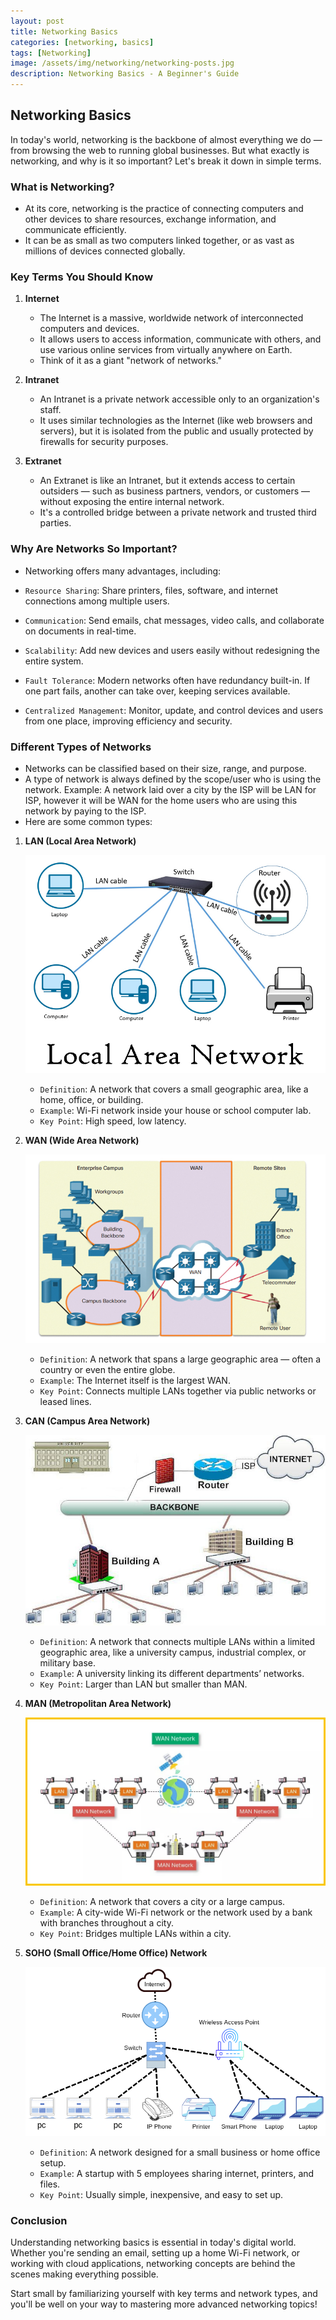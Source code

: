 ```yaml
---
layout: post
title: Networking Basics
categories: [networking, basics]
tags: [Networking]
image: /assets/img/networking/networking-posts.jpg
description: Networking Basics - A Beginner's Guide
---
```


## Networking Basics

In today's world, networking is the backbone of almost everything we do — from browsing the web to running global businesses. But what exactly is networking, and why is it so important? Let's break it down in simple terms.

### What is Networking?

- At its core, networking is the practice of connecting computers and other devices to share resources, exchange information, and communicate efficiently.
- It can be as small as two computers linked together, or as vast as millions of devices connected globally.

### Key Terms You Should Know

1. **Internet**
    - The Internet is a massive, worldwide network of interconnected computers and devices.
    - It allows users to access information, communicate with others, and use various online services from virtually anywhere on Earth.
    - Think of it as a giant "network of networks."

2. **Intranet**
    - An Intranet is a private network accessible only to an organization's staff.
    - It uses similar technologies as the Internet (like web browsers and servers), but it is isolated from the public and usually protected by firewalls for security purposes.

3. **Extranet**
    - An Extranet is like an Intranet, but it extends access to certain outsiders — such as business partners, vendors, or customers — without exposing the entire internal network.
    - It's a controlled bridge between a private network and trusted third parties.

### Why Are Networks So Important?

- Networking offers many advantages, including:

- `Resource Sharing`: Share printers, files, software, and internet connections among multiple users.
- `Communication`: Send emails, chat messages, video calls, and collaborate on documents in real-time.
- `Scalability`: Add new devices and users easily without redesigning the entire system.
- `Fault Tolerance`: Modern networks often have redundancy built-in. If one part fails, another can take over, keeping services available.
- `Centralized Management`: Monitor, update, and control devices and users from one place, improving efficiency and security.

### Different Types of Networks

- Networks can be classified based on their size, range, and purpose.
- A type of network is always defined by the scope/user who is using the network. Example: A network laid over a city by the ISP will be LAN for ISP, however it will be WAN for the home users who are using this network by paying to the ISP.
- Here are some common types:

1. **LAN (Local Area Network)**

    ![LAN](/assets/img/networking/basics/local-area-network.jpg)

    - `Definition`: A network that covers a small geographic area, like a home, office, or building.
    - `Example`: Wi-Fi network inside your house or school computer lab.
    - `Key Point`: High speed, low latency.

2. **WAN (Wide Area Network)**

    ![WAN](/assets/img/networking/basics/wide-area-network.jpg)

    - `Definition`: A network that spans a large geographic area — often a country or even the entire globe.
    - `Example`: The Internet itself is the largest WAN.
    - `Key Point`: Connects multiple LANs together via public networks or leased lines.

3. **CAN (Campus Area Network)**

    ![CAN](/assets/img/networking/basics/campus-area-network.jpg)

    - `Definition`: A network that connects multiple LANs within a limited geographic area, like a university campus, industrial complex, or military base.
    - `Example`: A university linking its different departments’ networks.
    - `Key Point`: Larger than LAN but smaller than MAN.

4. **MAN (Metropolitan Area Network)**

    ![MAN](/assets/img/networking/basics/metropolitan-area-network.jpg)

    - `Definition`: A network that covers a city or a large campus.
    - `Example`: A city-wide Wi-Fi network or the network used by a bank with branches throughout a city.
    - `Key Point`: Bridges multiple LANs within a city.

5. **SOHO (Small Office/Home Office) Network**

    ![SOHO](/assets/img/networking/basics/soho-network.jpg)

    - `Definition`: A network designed for a small business or home office setup.
    - `Example`: A startup with 5 employees sharing internet, printers, and files.
    - `Key Point`: Usually simple, inexpensive, and easy to set up.

### Conclusion

Understanding networking basics is essential in today's digital world. Whether you're sending an email, setting up a home Wi-Fi network, or working with cloud applications, networking concepts are behind the scenes making everything possible.

Start small by familiarizing yourself with key terms and network types, and you'll be well on your way to mastering more advanced networking topics!
